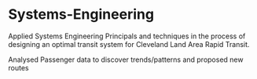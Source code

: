 # Systems-Engineering

Applied Systems Engineering Principals and techniques in the process of designing an optimal transit system for Cleveland Land Area Rapid Transit.

Analysed Passenger data to discover trends/patterns and proposed new routes
